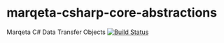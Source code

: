 # marqeta-csharp-core-abstractions
Marqeta C# Data Transfer Objects
[![Build Status](https://dev.azure.com/lflanagan/liamflan/_apis/build/status/CapitalOnTap.marqeta-csharp-core-abstractions?branchName=master)](https://dev.azure.com/lflanagan/liamflan/_build/latest?definitionId=3&branchName=master)